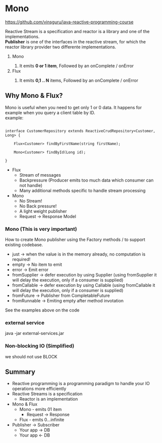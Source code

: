 # Mono

https://github.com/vinsguru/java-reactive-programming-course  


Reactive Stream is a specification and reactor is a library and one of the implementations.  
**Publisher** is one of the interfaces in the reactive stream, for which the reactor library provider two differente implementations.  
1. Mono<T>
   1. It emits **0 or 1 item**, Followed by an onComplete / onError
2. Flux<T>
   1. It emits **0,1 .. N** items, Followed by an onComplete / onError


## Why Mono & Flux?
Mono is useful when you need to get only 1 or 0 data. It happens for example when you query a client table by ID.  
example:
```

interface CustomerRepository extends ReactiveCrudRepository<Customer, Long> {
    
    Flux<Customer> findByFirstName(string firstName);

    Mono<Customer> findById(Long id);

}

```


* Flux
  * Stream of messages
  * Backpressure (Producer emits too much data which consumer can not handle)
  * Many additional methods specific to handle stream processing
* Mono
  * No Stream!
  * No Back pressure!
  * A light weight publisher
  * Request -> Response Model


### Mono (This is very important)
How to create Mono publisher using the Factory methods / to support existing codebase.
- just -> when the value is in the memory already, no computation is required!
- empty -> No item to emit
- error -> Emit error
- fromSupplier -> defer execution by using Supplier<T> (using fromSupplier it will delay the execution, only if a consumer is supplied)
- fromCallable -> defer execution by using Callable<T> (using fromCallable it will delay the execution, only if a consumer is supplied)
- fromFuture -> Publisher from CompletableFuture<T>
- fromRunnable -> Emiting empty after method invotation

See the examples above on the code  

### external service
java -jar external-services.jar  


### Non-blocking IO (Simplified)

we should not use BLOCK  


## Summary
* Reactive programming is a programming paradigm to handle your IO operations more efficiently
* Reactive Streams is a specification
  * Reactor is an implementation
* Mono & Flux
  * Mono - emits 01 item
    * Request -> Response
  * Flux - emits 0...infinite
* Publisher -> Subscriber
  * Your app -> DB
  * Your app <- DB

